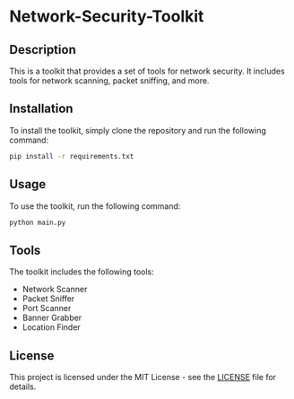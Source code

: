 ﻿# Network-Security-Toolkit

## Description
This is a toolkit that provides a set of tools for network security. It includes tools for network scanning, packet sniffing, and more.

## Installation
To install the toolkit, simply clone the repository and run the following command:
```bash
pip install -r requirements.txt
```

## Usage
To use the toolkit, run the following command:
```bash
python main.py
```

## Tools
The toolkit includes the following tools:
- Network Scanner
- Packet Sniffer
- Port Scanner
- Banner Grabber
- Location Finder

## License
This project is licensed under the MIT License - see the [LICENSE](LICENSE) file for details.
